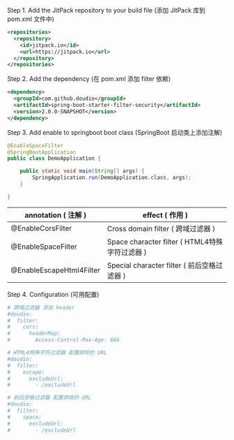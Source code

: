 Step 1. Add the JitPack repository to your build file (添加 JitPack 库到 pom.xml 文件中)

```xml
<repositories>
  <repository>
    <id>jitpack.io</id>
    <url>https://jitpack.io</url>
  </repository>
</repositories>
```

Step 2. Add the dependency (在 pom.xml 添加 filter 依赖)

```xml
<dependency>
  <groupId>com.github.doudio</groupId>
  <artifactId>spring-boot-starter-filter-security</artifactId>
  <version>2.0.0-SNAPSHOT</version>
</dependency>
```

Step 3. Add enable to springboot boot class (SpringBoot 启动类上添加注解)

```java
@EnableSpaceFilter
@SpringBootApplication
public class DemoApplication {

    public static void main(String[] args) {
        SpringApplication.run(DemoApplication.class, args);
    }

}
```

| annotation ( 注解 )      | effect ( 作用 )                                |
| ------------------------ | ---------------------------------------------- |
| @EnableCorsFilter        | Cross domain filter ( 跨域过滤器 )             |
| @EnableSpaceFilter       | Space character filter ( HTML4特殊字符过滤器 ) |
| @EnableEscapeHtml4Filter | Special character filter ( 前后空格过滤器 )    |


Step 4. Configuration (可用配置)

```yaml
# 跨域过滤器 添加 header
#doudio:
#  filter:
#    cors:
#      headerMap:
#        Access-Control-Max-Age: 666

# HTML4特殊字符过滤器 配置排除的 URL
#doudio:
#  filter:
#    escape:
#      excludeUrl:
#        - /excludeUrl

# 前后空格过滤器 配置排除的 URL
#doudio:
#  filter:
#    space:
#      excludeUrl:
#        - /excludeUrl
```
